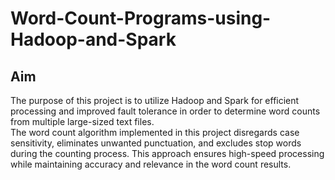 # Word-Count-Programs-using-Hadoop-and-Spark

## Aim
The purpose of this project is to utilize Hadoop and Spark for efficient processing and improved fault tolerance in order to determine word counts from multiple large-sized text files.<br>
The word count algorithm implemented in this project disregards case sensitivity, eliminates unwanted punctuation, and excludes stop words during the counting process. This approach ensures high-speed processing while maintaining accuracy and relevance in the word count results.<br>
